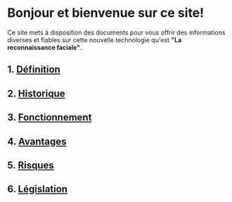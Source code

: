 # Bonjour et bienvenue sur ce site! 



Ce site mets à disposition des documents pour vous offrir des informations diverses et fiables sur cette nouvelle technologie qu'est **"La reconnaissance faciale"**. 

## 1. [Définition](Définitions.md) 

## 2. [Historique](Historique.md)

## 3. [Fonctionnement](Fonctionnement.md)

## 4. [Avantages](Avantages.md)

## 5. [Risques](Risques.md)

## 6. [Législation](Législation.md)
